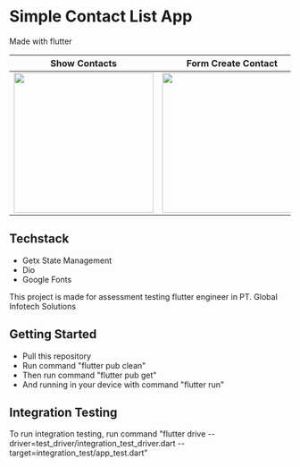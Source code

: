 # Simple Contact List App

Made with flutter

| Show Contacts      | Form Create Contact      |
|------------|-------------|
| <img src="https://user-images.githubusercontent.com/47232708/142399509-26a9bdd6-05bf-463c-ba0d-a25ed27421dd.jpeg" width="250"> | <img src="https://user-images.githubusercontent.com/47232708/142399067-11e729f6-fd1a-45e0-b4b9-de3816d20214.jpeg" width="250"> |


## Techstack
- Getx State Management
- Dio
- Google Fonts

This project is made for assessment testing flutter engineer in PT. Global Infotech Solutions

## Getting Started
- Pull this repository
- Run command "flutter pub clean"
- Then run command "flutter pub get"
- And running in your device with command "flutter run"

## Integration Testing
To run integration testing, run command "flutter drive --driver=test_driver/integration_test_driver.dart --target=integration_test/app_test.dart"
